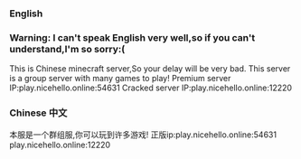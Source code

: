 ### English

### Warning: I can't speak English very well,so if you can't understand,I'm so sorry:(
This is Chinese minecraft server,So your delay will be very bad.
This server is a group server with many games to play!
Premium server IP:play.nicehello.online:54631
Cracked server IP:play.nicehello.online:12220

### Chinese 中文
本服是一个群组服,你可以玩到许多游戏!
正版ip:play.nicehello.online:54631
play.nicehello.online:12220
